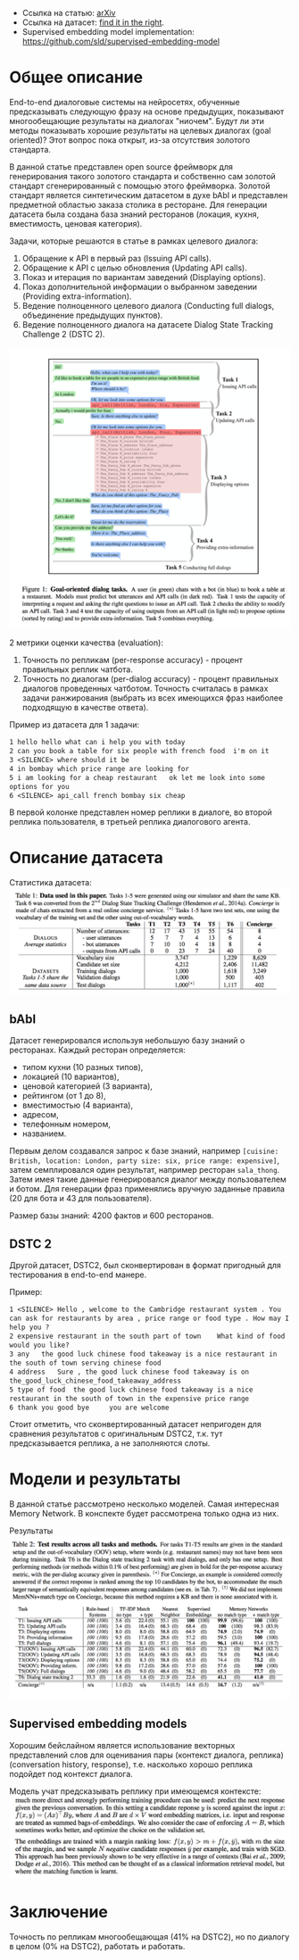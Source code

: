 - Ссылка на статью: [arXiv](https://arxiv.org/abs/1605.07683v3)
- Ссылка на датасет: [find it in the right](https://research.fb.com/downloads/babi/).
- Supervised embedding model implementation: https://github.com/sld/supervised-embedding-model


# Общее описание

End-to-end диалоговые системы на нейросетях, обученные предсказывать следующую фразу
на основе предыдущих, показывают многообещающие результаты на диалогах "ниочем".
Будут ли эти методы показывать хорошие результаты на целевых диалогах (goal oriented)?
Этот вопрос пока открыт, из-за отсутствия золотого стандарта.

В данной статье представлен open source фреймворк для генерирования такого золотого стандарта
и собственно сам золотой стандарт сгенерированный с помощью этого фреймворка.
Золотой стандарт является синтетическим датасетом в духе bAbI и представлен предметной
областью заказа столика в ресторане. Для генерации датасета была создана база знаний
ресторанов (локация, кухня, вместимость, ценовая категория).

Задачи, которые решаются в статье в рамках целевого диалога:

1. Обращение к API в первый раз (Issuing API calls).
2. Обращение к API с целью обновления (Updating API calls).
3. Показ и итерация по вариантам заведений (Displaying options).
4. Показ дополнительной информации о выбранном заведении (Providing extra-information).
5. Ведение полноценного целевого диалога (Conducting full dialogs, объединение предыдущих пунктов).
6. Ведение полноценного диалога на датасете Dialog State Tracking Challenge 2 (DSTC 2).

![Дорожка](end-to-end-goal-tasks.png)

2 метрики оценки качества (evaluation):

1. Точность по репликам (per-response accuracy) - процент правильных реплик чатбота.
2. Точность по диалогам (per-dialog accuracy) - процент правильных диалогов проведенных чатботом.
Точность считалась в рамках задачи ранжирования (выбрать из всех имеющихся фраз наиболее подходящую в качестве ответа).

Пример из датасета для 1 задачи:
```
1 hello	hello what can i help you with today
2 can you book a table for six people with french food	i'm on it
3 <SILENCE>	where should it be
4 in bombay	which price range are looking for
5 i am looking for a cheap restaurant	ok let me look into some options for you
6 <SILENCE>	api_call french bombay six cheap
```

В первой колонке представлен номер реплики в диалоге, во второй реплика пользователя,
в третьей реплика диалогового агента.

# Описание датасета

Статистика датасета:
![Статистика датасета:](end-to-end-goal-dataset-stat.png)

## bAbI

Датасет генерировался используя небольшую базу знаний о ресторанах.
Каждый ресторан определяется:
- типом кухни (10 разных типов),
- локацией (10 вариантов),
- ценовой категорией (3 варианта),
- рейтингом (от 1 до 8),
- вместимостью (4 варианта),
- адресом,
- телефонным номером,
- названием.

Первым делом создавался запрос к базе знаний, например `[cuisine: British, location: London, party size: six, price range: expensive]`,  затем семплировался один результат, например ресторан `sala_thong`.
Затем имея такие данные генерировался диалог между пользователем и ботом. Для
генерации фраз применялись вручную заданные правила (20 для бота и 43 для пользователя).

Размер базы знаний: 4200 фактов и 600 ресторанов.

## DSTC 2

Другой датасет, DSTC2, был сконвертирован в формат пригодный для тестирования
в end-to-end манере.

Пример:
```
1 <SILENCE>	Hello , welcome to the Cambridge restaurant system . You can ask for restaurants by area , price range or food type . How may I help you ?
2 expensive restaurant in the south part of town	What kind of food would you like?
3 any	the good luck chinese food takeaway is a nice restaurant in the south of town serving chinese food
4 address	Sure , the good luck chinese food takeaway is on the_good_luck_chinese_food_takeaway_address
5 type of food	the good luck chinese food takeaway is a nice restaurant in the south of town in the expensive price range
6 thank you good bye	 you are welcome
```

Стоит отметить, что сконвертированный датасет непригоден для сравнения результатов
с оригинальным DSTC2, т.к. тут предсказывается реплика, а не заполняются
слоты.

# Модели и результаты

В данной статье рассмотрено несколько моделей. Самая интересная Memory Network.
В конспекте будет рассмотрена только одна из них.

Результаты
![Результаты](goal-oriented-models.png)


## Supervised embedding models

Хорошим бейслайном является использование векторных представлений слов
для оценивания пары (контекст диалога, реплика) (conversation history, response),
т.е. насколько хорошо реплика подойдет под контекст диалога.

Модель учат предсказывать реплику при имеющемся контексте:
![Supervised embedding model](supervised-embeddings.png)


# Заключение

Точность по репликам многообещающая (41% на DSTC2), но по диалогу в целом (0% на DSTC2),
работать и работать.
